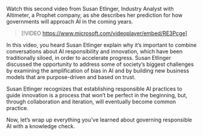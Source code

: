 Watch this second video from Susan Etlinger, Industry Analyst with Altimeter, a Prophet company, as she describes her prediction for how governments will approach AI in the coming years.

> [!VIDEO https://www.microsoft.com/videoplayer/embed/RE3Pcge]

In this video, you heard Susan Etlinger explain why it’s important to combine conversations about AI responsibility and innovation, which have been traditionally siloed, in order to accelerate progress. Susan Etlinger discussed the opportunity to address some of society’s biggest challenges by examining the amplification of bias in AI and by building new business models that are purpose-driven and based on trust.

Susan Etlinger recognizes that establishing responsible AI practices to guide innovation is a process that won’t be perfect in the beginning, but, through collaboration and iteration, will eventually become common practice.

Now, let’s wrap up everything you’ve learned about governing responsible AI with a knowledge check.
